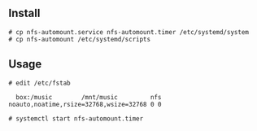 Install
------

```
# cp nfs-automount.service nfs-automount.timer /etc/systemd/system
# cp nfs-automount /etc/systemd/scripts
```

Usage
-----

```
# edit /etc/fstab

  box:/music        /mnt/music         nfs noauto,noatime,rsize=32768,wsize=32768 0 0

# systemctl start nfs-automount.timer
```
